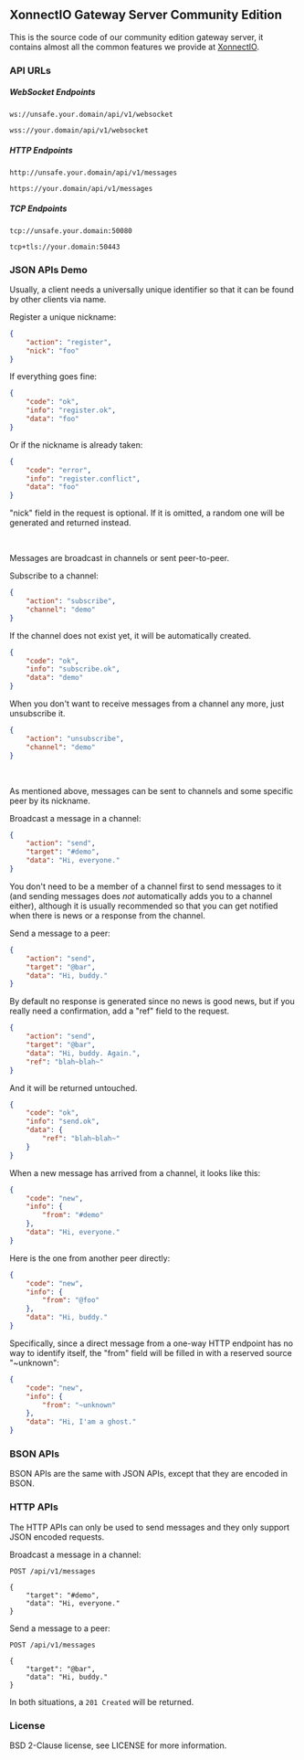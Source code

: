 ## XonnectIO Gateway Server Community Edition

This is the source code of our community edition gateway server, it contains almost all the common features we provide at [XonnectIO](https://xonnect.io).

### API URLs

##### WebSocket Endpoints

`ws://unsafe.your.domain/api/v1/websocket`

`wss://your.domain/api/v1/websocket`

##### HTTP Endpoints

`http://unsafe.your.domain/api/v1/messages`

`https://your.domain/api/v1/messages`

##### TCP Endpoints

`tcp://unsafe.your.domain:50080`

`tcp+tls://your.domain:50443`


### JSON APIs Demo

Usually, a client needs a universally unique identifier so that it can be found by other clients via name.

Register a unique nickname:

```json
{
    "action": "register",
    "nick": "foo"
}
```

If everything goes fine:

```json
{
    "code": "ok",
    "info": "register.ok",
    "data": "foo"
}
```

Or if the nickname is already taken:

```json
{
    "code": "error",
    "info": "register.conflict",
    "data": "foo"
}
```

"nick" field in the request is optional. If it is omitted, a random one will be generated and returned instead.

<br/>

Messages are broadcast in channels or sent peer-to-peer.

Subscribe to a channel:

```json
{
    "action": "subscribe",
    "channel": "demo"
}
```

If the channel does not exist yet, it will be automatically created.

```json
{
    "code": "ok",
    "info": "subscribe.ok",
    "data": "demo"
}
```

When you don't want to receive messages from a channel any more, just unsubscribe it.

```json
{
    "action": "unsubscribe",
    "channel": "demo"
}
```

<br/>

As mentioned above, messages can be sent to channels and some specific peer by its nickname.

Broadcast a message in a channel:

```json
{
    "action": "send",
    "target": "#demo",
    "data": "Hi, everyone."
}
```

You don't need to be a member of a channel first to send messages to it (and sending messages does _not_ automatically adds you to a channel either), although it is usually recommended so that you can get notified when there is news or a response from the channel.

Send a message to a peer:

```json
{
    "action": "send",
    "target": "@bar",
    "data": "Hi, buddy."
}
```

By default no response is generated since no news is good news, but if you really need a confirmation, add a "ref" field to the request.

```json
{
    "action": "send",
    "target": "@bar",
    "data": "Hi, buddy. Again.",
    "ref": "blah~blah~"
}
```

And it will be returned untouched.

```json
{
    "code": "ok",
    "info": "send.ok",
    "data": {
        "ref": "blah~blah~"
    }
}
```

When a new message has arrived from a channel, it looks like this:

```json
{
    "code": "new",
    "info": {
        "from": "#demo"
    },
    "data": "Hi, everyone."
}
```

Here is the one from another peer directly:

```json
{
    "code": "new",
    "info": {
        "from": "@foo"
    },
    "data": "Hi, buddy."
}
```

Specifically, since a direct message from a one-way HTTP endpoint has no way to identify itself, the "from" field will be filled in with a reserved source "~unknown":

```json
{
    "code": "new",
    "info": {
        "from": "~unknown"
    },
    "data": "Hi, I'am a ghost."
}
```

### BSON APIs

BSON APIs are the same with JSON APIs, except that they are encoded in BSON. 

### HTTP APIs

The HTTP APIs can only be used to send messages and they only support JSON encoded requests.

Broadcast a message in a channel:

```http
POST /api/v1/messages

{
    "target": "#demo",
    "data": "Hi, everyone."
}
```

Send a message to a peer:

```http
POST /api/v1/messages

{
    "target": "@bar",
    "data": "Hi, buddy."
}
```

In both situations, a `201 Created` will be returned.

### License

BSD 2-Clause license, see LICENSE for more information.
